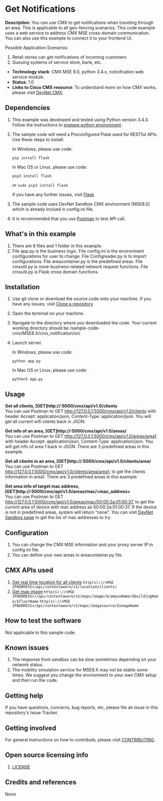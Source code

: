 # Get Notifications

**Description**: You can use CMX to get notifications when traveling through an area. This is applicable to all geo-fencing scenarios. This code example uses a web service to address CMX MSE cross-domain communication. You can also use this example to connect it to your frontend UI.

Possible Application Scenarios:

1. Retail stores can get notifications of incoming customers
2. Queuing systems of service store, bank, etc.

  - **Technology stack**: CMX MSE 8.0, python 3.4.x, noticifcation web service module.
  - **Status**: 1.0
  - **Links to Cisco CMX resource**: To understand more on how CMX works, please visit [DevNet CMX](http://developer.cisco.com/site/cmx-mobility-services/).

## Dependencies

1. This example was developed and tested using Python version 3.4.3. Follow the instructions to [prepare python environment](../../Prepare_Python_Environment/README.md).
2. The sample code will need a Preconfigured Flask used for RESTful APIs. Use these steps to install:

    In Windows, please use code:

    `pip install flask`

    In Mac OS or Linux, please use code:

    `pip3 install flask`

    or `sudo pip3 install flask`

    If you have any further issues, visit [Flask](http://flask.pocoo.org/)

3. The sample code uses DevNet Sandbox CMX environment (MSE8.0) which is already inclued in config.ini file.
4. It is recommended that you use [Postman](https://www.getpostman.com/) to test API call.

## What's in this example

1. There are 6 files and 1 folder in this example.
2. File app.py is the business logic. File config.ini is the environment configurations for user to change. File Configreader.py is to import configurations. File areacontainer.py is the predefined areas. File cmxutil.py is none-business-related network request functions. File crosutil.py is Flask cross domain functions.

## Installation

1. Use git clone <repo URL> or download the source code onto your machine. If you have any issues, visit [Clone a repository](https://help.github.com/articles/cloning-a-repository/)
2. Open the terminal on your machine.
3. Navigate to the directory where you downloaded the code. Your current working directory should be <Downloaded code directory>/sample-code-cmx/MSE8.X/cmx_notification/src
4. Launch server.

    In Windows, please use code:

    `python app.py`

    In Mac OS or Linux, please use code:

    `python3 app.py`

## Usage

**Get all clients, [GET]http://<your IP>:5000/cmx/api/v1.0/clients** 
<br>You can use Postman to GET http://127.0.0.1:5000/cmx/api/v1.0/clients with header Accept: application/json, Content-Type: application/json. You will get all current wifi clients back in JSON.

**Get info of an area, [GET]http://<your IP>:5000/cmx/api/v1.0/areas/<areaID>**
<br>You can use Postman to GET http://127.0.0.1:5000/cmx/api/v1.0/areas/area1 with header Accept: application/json, Content-Type: application/json. You will get info of area 1 back in JSON. There are 3 predefined areas in this example.

**Get all  clients in an area, [GET]http://<your IP>:5000/cmx/api/v1.0/clients/area/<areaID>**
<br>You can use Postman to GET http://127.0.0.1:5000/cmx/api/v1.0/clients/area/area1, to get the clients information in area1. There are 3 predefined areas in this example.

**Get area info of target mac address, [GET]http://<your IP>:5000/cmx/api/v1.0/areas/mac/<mac_address>**
<br>You can use Postman to GET http://127.0.0.1:5000/cmx/api/v1.0/areas/mac/00:00:2a:01:00:37, to get the current area of device with mac address as 00:00:2a:01:00:37. If the device is not in predefined areas, system will return "none". You can visit [DevNet Sandbox page](https://msesandbox.cisco.com:8082/demo/start) to get the list of mac addresses to try. 

## Configuration

1. You can change the CMX MSE information and your proxy server IP in config.ini file.
2. You can define your own areas in areacontainer.py file.

## CMX APIs used

1. [Get real time location for all clients](https://developer.cisco.com/site/cmx-mobility-services/documents/api-reference-manual/index.gsp#get-location)
	`http(s)://<MSE IPADDRESS>/api/contextaware/v1/location/clients/`
2. [Get map image](https://developer.cisco.com/site/cmx-mobility-services/documents/api-reference-manual/index.gsp#get-maps-image)
	`http(s)://<MSE IPADDRESS>//api/contextaware/v1/maps/image/$campusName/$buildingName/$floorName`
	`http(s)://<MSE IPADDRESS>/api/contextaware/v1/maps/imagesource/$imageName`

## How to test the software

Not applicable to this sample code.

## Known issues

1. The response from sandbox can be slow sometimes depending on your network status.
2. The mobility simulation service for MSE8.X may not be stable some times. We suggest you change the environment to your own CMX setup and then run the code.

## Getting help

If you have questions, concerns, bug reports, etc, please file an issue in this repository's Issue Tracker.

## Getting involved

For general instructions on _how_ to contribute, please visit [CONTRIBUTING](CONTRIBUTING.md).

## Open source licensing info

1. [LICENSE](LICENSE)

## Credits and references

None



